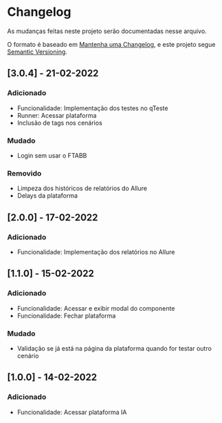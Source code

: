# Changelog

As mudanças feitas neste projeto serão documentadas nesse arquivo.

O formato é baseado em [Mantenha uma Changelog](https://keepachangelog.com/en/1.0.0/),
e este projeto segue [Semantic Versioning](https://semver.org/spec/v2.0.0.html).

## [3.0.4] - 21-02-2022
### Adicionado
- Funcionalidade: Implementação dos testes no qTeste
- Runner: Acessar plataforma
- Inclusão de tags nos cenários
### Mudado
- Login sem usar o FTABB
### Removido
- Limpeza dos históricos de relatórios do Allure
- Delays da plataforma


## [2.0.0] - 17-02-2022
### Adicionado
- Funcionalidade: Implementação dos relatórios no Allure

## [1.1.0] - 15-02-2022
### Adicionado
- Funcionalidade: Acessar e exibir modal do componente
- Funcionalidade: Fechar plataforma
### Mudado
- Validação se já está na página da plataforma quando for testar outro cenário

## [1.0.0] - 14-02-2022
### Adicionado
- Funcionalidade: Acessar plataforma IA
